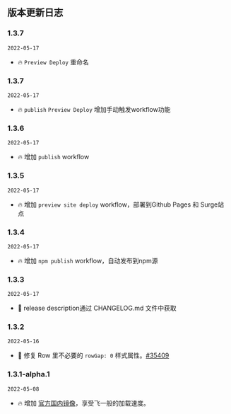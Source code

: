 ## 版本更新日志

### 1.3.7

`2022-05-17`

- 🔥 `Preview Deploy` 重命名
### 1.3.7

`2022-05-17`

- 🔥  `publish` `Preview Deploy` 增加手动触发workflow功能
### 1.3.6

`2022-05-17`

- 🔥 增加 `publish` workflow

### 1.3.5

`2022-05-17`

- 🔥 增加 `preview site deploy` workflow，部署到Github Pages 和 Surge站点

### 1.3.4

`2022-05-17`

- 🔥 增加 `npm publish` workflow，自动发布到npm源

### 1.3.3

`2022-05-17`

- 🐞 release description通过 CHANGELOG.md 文件中获取

### 1.3.2

`2022-05-16`

- 🐞 修复 Row 里不必要的 `rowGap: 0` 样式属性。[#35409](https://github.com/ant-design/ant-design/pull/35409)

### 1.3.1-alpha.1

`2022-05-08`

- 🔥 增加 [官方国内镜像](https://ant-design.antgroup.com/index-cn)，享受飞一般的加载速度。
